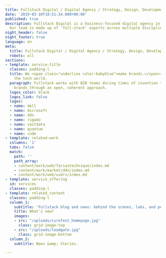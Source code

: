 ```yaml
---
title: Fullstack Digital / Digital Agency / Strategy, Design, Development & Marketing
date: '2019-03-10T18:51:34.000+00:00'
published: true
description: Fullstack Digital is a business-focused digital agency in Los Angeles.
  Our team is made up of 'full-stack' experts across multiple disciplines.
night_header: false
night_footer: true
language: en
meta:
  title: Fullstack Digital / Digital Agency / Strategy, Design, Development & Marketing
  robots: all
sections:
- template: service-title
  classes: padding-l
  title: We <span class="underline color-babyblue">make brands.</span><br>Mostly for
    the tech world.
  paragraph: Fullstack works with B2B teams during times of invention to build innovative
    brands through an open, coherent approach.
  logos_color: black
  logos_link: false
  logos:
  - name: dell
  - name: microsoft
  - name: ddn
  - name: rigado
  - name: vastdata
  - name: quantum
  - name: code
- template: related-work
  columns: '1'
  tabs: false
  match:
    path: ''
    path_array:
    - content/work/web/fariastechnique/index.md
    - content/work/market/ddn/index.md
    - content/work/web/usdrs/index.md
- template: service_offering
  id: services
  classes: padding-l
- template: related_content
  classes: padding-l
  column_1:
    subtitle: 'Fullstack blog and news: behind the scenes, labs, and perspectives.'
    title: What's new?
    images:
    - src: "/uploads/curefest_homepage.jpg"
      class: grid-image-top
    - src: "/uploads/leadgate.jpg"
      class: grid-image-bottom
  column_2:
    subtitle: News &amp; Stories.

---
```

